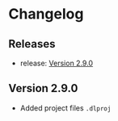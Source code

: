 <!-- GENERATED DOCUMENT DO NOT EDIT! -->
<!-- prettier-ignore-start -->
<!-- markdownlint-disable -->

<!-- Compiled with doculisp https://www.npmjs.com/package/doculisp -->
<!-- Written By: jason-kerney -->

# Changelog #

## Releases ##

* release: [Version 2.9.0](#version-290)

## Version 2.9.0 ##

* Added project files `.dlproj`

<!-- Written By: jason-kerney -->
<!-- markdownlint-restore -->
<!-- prettier-ignore-end -->
<!-- GENERATED DOCUMENT DO NOT EDIT! -->